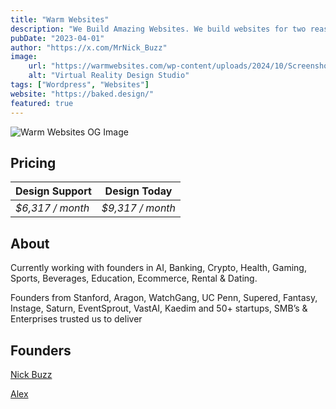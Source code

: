 ```yaml
---
title: "Warm Websites"
description: "We Build Amazing Websites. We build websites for two reasons: To help you attract customers and drive revenue."
pubDate: "2023-04-01"
author: "https://x.com/MrNick_Buzz"
image:
    url: "https://warmwebsites.com/wp-content/uploads/2024/10/Screenshot-2024-10-07-at-9.14.34 AM.png"
    alt: "Virtual Reality Design Studio"
tags: ["Wordpress", "Websites"]
website: "https://baked.design/"
featured: true
---
```

![Warm Websites OG Image](https://warmwebsites.com/wp-content/uploads/2024/10/Screenshot-2024-10-07-at-9.14.34 AM.png)

## Pricing

| Design Support   | Design Today   |
| --------- | -------- |
| _$6,317 / month_ | _$9,317 / month_|

## About

Currently working with founders in AI, Banking, Crypto, Health, Gaming, Sports, Beverages, Education, Ecommerce, Rental & Dating.

Founders from Stanford, Aragon, WatchGang, UC Penn, Supered, Fantasy, Instage, Saturn, EventSprout, VastAI, Kaedim and 50+ startups, SMB’s & Enterprises trusted us to deliver

## Founders

<a href="https://x.com/MrNick_Buzz" target="_blank">Nick Buzz</a>

<a href="https://x.com/aliszu" target="_blank">Alex</a>


   